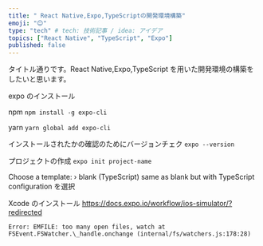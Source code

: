 ```yaml
---
title: " React Native,Expo,TypeScriptの開発環境構築"
emoji: "😊"
type: "tech" # tech: 技術記事 / idea: アイデア
topics: ["React Native", "TypeScript", "Expo"]
published: false
---
```


タイトル通りです。React Native,Expo,TypeScript を用いた開発環境の構築をしたいと思います。

expo のインストール

npm
`npm install -g expo-cli`

yarn
`yarn global add expo-cli`

インストールされたかの確認のためにバージョンチェク
`expo --version`

プロジェクトの作成
`expo init project-name`

Choose a template: › blank (TypeScript) same as blank but with TypeScript configuration
を選択

Xcode のインストール
https://docs.expo.io/workflow/ios-simulator/?redirected

`Error: EMFILE: too many open files, watch at FSEvent.FSWatcher.\_handle.onchange (internal/fs/watchers.js:178:28)`
